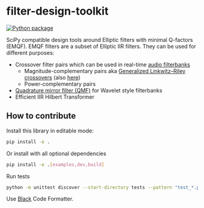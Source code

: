 # filter-design-toolkit

[![Python package](https://github.com/raphaelw/emqf-filter-design/actions/workflows/python-package.yml/badge.svg)](https://github.com/raphaelw/emqf-filter-design/actions/workflows/python-package.yml)

SciPy compatible design tools around Elliptic filters with minimal Q-factors (EMQF). EMQF filters are a subset of Elliptic IIR filters. They can be used for different purposes:
- Crossover filter pairs which can be used in real-time [audio filterbanks](https://doi.org/10.1109/78.469858)
    - Magnitude-complementary pairs aka [Generalized Linkwitz–Riley crossovers](https://www.native-instruments.com/fileadmin/ni_media/downloads/pdf/VAFilterDesign_2.1.0.pdf) (also [here](https://www.researchgate.net/profile/Ljiljana-Milic/publication/224633975_Magnitude_Complementary_Digital_Filter_Pairs_as_Loudspeaker_Crossovers/links/559fe43908ae5ab90245a34a/Magnitude-Complementary-Digital-Filter-Pairs-as-Loudspeaker-Crossovers.pdf))
    - Power-complementary pairs
- [Quadrature mirror filter (QMF)](https://en.wikipedia.org/wiki/Quadrature_mirror_filter) for Wavelet style filterbanks
- Efficient IIR Hilbert Transformer

## How to contribute

Install this library in editable mode:

```sh
pip install -e .
```

Or install with all optional dependencies
```sh
pip install -e .[examples,dev,build]
```

Run tests

```sh
python -m unittest discover --start-directory tests --pattern "test_*.py" --verbose
```

Use [Black](https://github.com/psf/black) Code Formatter.